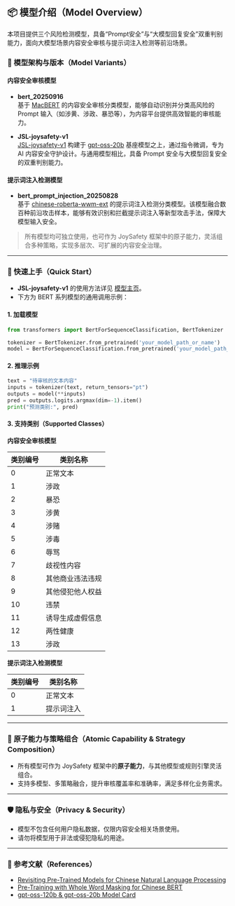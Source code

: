 ## 📦 模型介绍（Model Overview）

本项目提供三个风险检测模型，具备“Prompt安全”与“大模型回复安全”双重判别能力，面向大模型场景内容安全审核与提示词注入检测等前沿场景。

### 🧠 模型架构与版本（Model Variants）

#### 内容安全审核模型

- **bert_20250916**  
  基于 [MacBERT](https://huggingface.co/hfl/chinese-macbert-base) 的内容安全审核分类模型，能够自动识别并分类高风险的 Prompt 输入（如涉黄、涉政、暴恐等），为内容平台提供高效智能的审核能力。

- **JSL-joysafety-v1**  
  [JSL-joysafety-v1](https://huggingface.co/jd-opensource/JSL-joysafety-v1) 构建于 [gpt-oss-20b](https://huggingface.co/openai/gpt-oss-20b) 基座模型之上，通过指令微调，专为 AI 内容安全守护设计。与通用模型相比，具备 Prompt 安全与大模型回复安全的双重判别能力。

#### 提示词注入检测模型

- **bert_prompt_injection_20250828**  
  基于 [chinese-roberta-wwm-ext](https://huggingface.co/hfl/chinese-roberta-wwm-ext) 的提示词注入检测分类模型。该模型融合数百种前沿攻击样本，能够有效识别和拦截提示词注入等新型攻击手法，保障大模型输入安全。

> 所有模型均可独立使用，也可作为 JoySafety 框架中的原子能力，灵活组合多种策略，实现多层次、可扩展的内容安全治理。

---

### 🚀 快速上手（Quick Start）

- **JSL-joysafety-v1** 的使用方法详见 [模型主页](https://huggingface.co/jd-opensource/JSL-joysafety-v1)。
- 下方为 BERT 系列模型的通用调用示例：

#### 1. 加载模型

```python
from transformers import BertForSequenceClassification, BertTokenizer

tokenizer = BertTokenizer.from_pretrained('your_model_path_or_name')
model = BertForSequenceClassification.from_pretrained('your_model_path_or_name')
```

#### 2. 推理示例

```python
text = "待审核的文本内容"
inputs = tokenizer(text, return_tensors="pt")
outputs = model(**inputs)
pred = outputs.logits.argmax(dim=-1).item()
print("预测类别:", pred)
```

#### 3. 支持类别（Supported Classes）

**内容安全审核模型**

| 类别编号 | 类别名称        |
|----------|----------------|
| 0        | 正常文本        |
| 1        | 涉政           |
| 2        | 暴恐           |
| 3        | 涉黄           |
| 4        | 涉赌           |
| 5        | 涉毒           |
| 6        | 辱骂           |
| 7        | 歧视性内容      |
| 8        | 其他商业违法违规|
| 9        | 其他侵犯他人权益|
| 10       | 违禁           |
| 11       | 诱导生成虚假信息|
| 12       | 两性健康        |
| 13       | 涉政           |

**提示词注入检测模型**

| 类别编号 | 类别名称    |
|----------|------------|
| 0        | 正常文本    |
| 1        | 提示词注入  |

---

### 🧩 原子能力与策略组合（Atomic Capability & Strategy Composition）

- 所有模型可作为 JoySafety 框架中的**原子能力**，与其他模型或规则引擎灵活组合。
- 支持多模型、多策略融合，提升审核覆盖率和准确率，满足多样化业务需求。

---

### 🛡️ 隐私与安全（Privacy & Security）

- 模型不包含任何用户隐私数据，仅限内容安全相关场景使用。
- 请勿将模型用于非法或侵犯隐私的用途。

---

### 📄 参考文献（References）

- [Revisiting Pre-Trained Models for Chinese Natural Language Processing](https://arxiv.org/abs/2004.13922)
- [Pre-Training with Whole Word Masking for Chinese BERT](https://arxiv.org/abs/1906.08101)
- [gpt-oss-120b & gpt-oss-20b Model Card](https://arxiv.org/abs/2508.10925)
